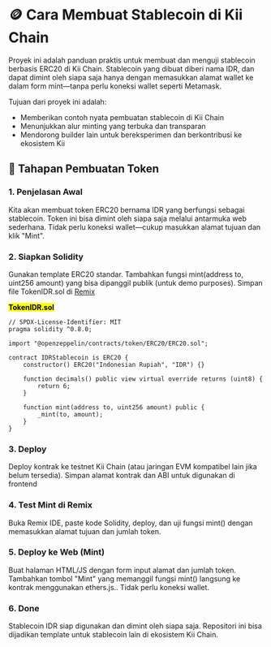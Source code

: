 # 🪙 Cara Membuat Stablecoin di Kii Chain
Proyek ini adalah panduan praktis untuk membuat dan menguji stablecoin berbasis ERC20 di Kii Chain. Stablecoin yang dibuat diberi nama IDR, dan dapat dimint oleh siapa saja hanya dengan memasukkan alamat wallet ke dalam form mint—tanpa perlu koneksi wallet seperti Metamask.

Tujuan dari proyek ini adalah:
- Memberikan contoh nyata pembuatan stablecoin di Kii Chain
- Menunjukkan alur minting yang terbuka dan transparan
- Mendorong builder lain untuk bereksperimen dan berkontribusi ke ekosistem Kii

## 🧩 Tahapan Pembuatan Token
### 1. Penjelasan Awal
Kita akan membuat token ERC20 bernama IDR yang berfungsi sebagai stablecoin. Token ini bisa dimint oleh siapa saja melalui antarmuka web sederhana. Tidak perlu koneksi wallet—cukup masukkan alamat tujuan dan klik "Mint".

### 2. Siapkan Solidity
Gunakan template ERC20 standar. Tambahkan fungsi mint(address to, uint256 amount) yang bisa dipanggil publik (untuk demo purposes). Simpan file TokenIDR.sol di [Remix](https://remix.ethereum.org/)

**<mark>TokenIDR.sol</mark>**
```
// SPDX-License-Identifier: MIT
pragma solidity ^0.8.0;

import "@openzeppelin/contracts/token/ERC20/ERC20.sol";

contract IDRStablecoin is ERC20 {
    constructor() ERC20("Indonesian Rupiah", "IDR") {}

    function decimals() public view virtual override returns (uint8) {
        return 6;
    }

    function mint(address to, uint256 amount) public {
        _mint(to, amount);
    }
}
```
### 3. Deploy
Deploy kontrak ke testnet Kii Chain (atau jaringan EVM kompatibel lain jika belum tersedia). Simpan alamat kontrak dan ABI untuk digunakan di frontend

### 4. Test Mint di Remix
Buka Remix IDE, paste kode Solidity, deploy, dan uji fungsi mint() dengan memasukkan alamat tujuan dan jumlah token.

### 5. Deploy ke Web (Mint)
Buat halaman HTML/JS dengan form input alamat dan jumlah token. Tambahkan tombol "Mint" yang memanggil fungsi mint() langsung ke kontrak menggunakan ethers.js.. Tidak perlu koneksi wallet.

### 6. Done
Stablecoin IDR siap digunakan dan dimint oleh siapa saja. Repositori ini bisa dijadikan template untuk stablecoin lain di ekosistem Kii Chain.
